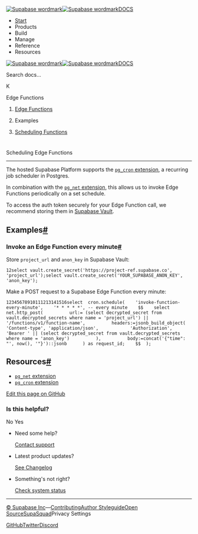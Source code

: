 [![Supabase wordmark](https://supabase.com/docs/_next/image?url=%2Fdocs%2Fsupabase-dark.svg&w=256&q=75&dpl=dpl_5BYG5BkQhU19GEfZfhcgAbeGcRQo)![Supabase wordmark](https://supabase.com/docs/_next/image?url=%2Fdocs%2Fsupabase-light.svg&w=256&q=75&dpl=dpl_5BYG5BkQhU19GEfZfhcgAbeGcRQo)DOCS](https://supabase.com/docs)

-   [Start](https://supabase.com/docs/guides/getting-started)
-   Products
-   Build
-   Manage
-   Reference
-   Resources

[![Supabase wordmark](https://supabase.com/docs/_next/image?url=%2Fdocs%2Fsupabase-dark.svg&w=256&q=75&dpl=dpl_5BYG5BkQhU19GEfZfhcgAbeGcRQo)![Supabase wordmark](https://supabase.com/docs/_next/image?url=%2Fdocs%2Fsupabase-light.svg&w=256&q=75&dpl=dpl_5BYG5BkQhU19GEfZfhcgAbeGcRQo)DOCS](https://supabase.com/docs)

Search docs...

K

Edge Functions

1.  [Edge Functions](https://supabase.com/docs/guides/functions)

3.  Examples

5.  [Scheduling Functions](https://supabase.com/docs/guides/functions/schedule-functions)

# 

Scheduling Edge Functions

* * *

The hosted Supabase Platform supports the [`pg_cron` extension](https://supabase.com/docs/guides/database/extensions/pgcron), a recurring job scheduler in Postgres.

In combination with the [`pg_net` extension](https://supabase.com/docs/guides/database/extensions/pgnet), this allows us to invoke Edge Functions periodically on a set schedule.

To access the auth token securely for your Edge Function call, we recommend storing them in [Supabase Vault](https://supabase.com/docs/guides/database/vault).

## Examples[#](#examples)

### Invoke an Edge Function every minute[#](#invoke-an-edge-function-every-minute)

Store `project_url` and `anon_key` in Supabase Vault:

```
12select vault.create_secret('https://project-ref.supabase.co', 'project_url');select vault.create_secret('YOUR_SUPABASE_ANON_KEY', 'anon_key');
```

Make a POST request to a Supabase Edge Function every minute:

```
12345678910111213141516select  cron.schedule(    'invoke-function-every-minute',    '* * * * *', -- every minute    $$    select      net.http_post(          url:= (select decrypted_secret from vault.decrypted_secrets where name = 'project_url') || '/functions/v1/function-name',          headers:=jsonb_build_object(            'Content-type', 'application/json',            'Authorization', 'Bearer ' || (select decrypted_secret from vault.decrypted_secrets where name = 'anon_key')          ),          body:=concat('{"time": "', now(), '"}')::jsonb      ) as request_id;    $$  );
```

## Resources[#](#resources)

-   [`pg_net` extension](https://supabase.com/docs/guides/database/extensions/pgnet)
-   [`pg_cron` extension](https://supabase.com/docs/guides/database/extensions/pgcron)

[Edit this page on GitHub](https://github.com/supabase/supabase/blob/master/apps/docs/content/guides/functions/schedule-functions.mdx)

### Is this helpful?

No Yes

-   Need some help?
    
    [Contact support](https://supabase.com/support)
-   Latest product updates?
    
    [See Changelog](https://supabase.com/changelog)
-   Something's not right?
    
    [Check system status](https://status.supabase.com/)

* * *

[© Supabase Inc](https://supabase.com/)—[Contributing](https://github.com/supabase/supabase/blob/master/apps/docs/DEVELOPERS.md)[Author Styleguide](https://github.com/supabase/supabase/blob/master/apps/docs/CONTRIBUTING.md)[Open Source](https://supabase.com/open-source)[SupaSquad](https://supabase.com/supasquad)Privacy Settings

[GitHub](https://github.com/supabase/supabase)[Twitter](https://twitter.com/supabase)[Discord](https://discord.supabase.com/)